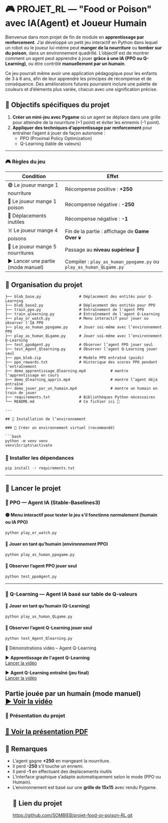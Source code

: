 # 🎮 PROJET_RL — "Food or Poison" avec IA(Agent) et Joueur Humain

Bienvenue dans mon projet de fin de module en **apprentissage par renforcement**. J’ai développé un petit jeu interactif en Python dans lequel un robot ou le joueur lui-même peut **manger de la nourriture** ou **tomber sur du poison**, dans un environnement quadrillé. L’objectif est de montrer comment un agent peut apprendre à jouer **grâce à une IA (PPO ou Q-Learning)**, ou être contrôlé **manuellement par un humain**.

Ce jeu pourrait même avoir une application pédagogique pour les enfants de 3 à 6 ans, afin de leur apprendre les principes de récompense et de conséquence. Des améliorations futures pourraient inclure une palette de couleurs et d’éléments plus variée, chacun avec une signification précise.



## 🎯 Objectifs spécifiques du projet

1. **Créer un mini-jeu avec Pygame** où un agent se déplace dans une grille pour atteindre de la nourriture (+1 point) et éviter les ennemis (-1 point).
2. **Appliquer des techniques d’apprentissage par renforcement** pour entraîner l’agent à jouer de façon autonome :
   - PPO (Proximal Policy Optimization)
   - Q-Learning (table de valeurs)

---
### 🎮 Règles du jeu


| Condition                                | Effet                                                            |
|------------------------------------------|------------------------------------------------------------------|
| 🟢 Le joueur mange 1 nourriture          | Récompense positive : **+250**                                   |
| 🔴 Le joueur mange 1 poison              | Récompense négative : **-250**                                   |
| 🚶 Déplacements inutiles                 | Récompense négative : **-1**                                             |
| ☠️ Le joueur mange 4 poisons             | Fin de la partie : affichage de **Game Over 💀**                 |
| 🎯 Le joueur mange 5 nourritures         | Passage au **niveau supérieur 🚀**                               |
| ▶️ Lancer une partie (mode manuel)       | Compiler : `play_as_human_ppogame.py` ou `play_as_human_QLgame.py` |



## 📁 Organisation du projet

```
├── blob_base.py                 # Déplacement des entités pour Q-Learning
├── blob_base2.py                # Déplacement des entités pour PPO
├── train_ppo.py                 # Entraînement de l'agent PPO
├── train_qlearning.py           # Entraînement de l'agent Q-Learning
├── play_or_watch.py             # Menu interactif pour jouer ou observer l'IA PPO
├── play_as_human_ppogame.py     # Jouer soi-même avec l’environnement PPO
├── play_as_human_QLgame.py      # Jouer soi-même avec l’environnement Q-Learning
├── test_ppoAgent.py             # Observer l’agent PPO jouer seul
├── test_Agent_Qlearning.py      # Observer l’agent Q-Learning jouer seul
├── ppo_blob.zip                 # Modèle PPO entraîné (poids)
├── ppo_rewards.txt              # Historique des scores PPO pendant l'entraînement
├── demo_apprentissage_Qlearning.mp4           # montre l'apprentissage en cours
├── demo_Qlearning_appris.mp4                  # montre l’agent déjà entraîné
├── demo_jouer_par_un_humain.mp4               # montre un humain en train de jouer
├── requirements.txt             # Bibliothèques Python nécessaires
└── README.md                    # Ce fichier ici 📄

---

## 🧪 Installation de l’environnement

### 🔹 Créer un environnement virtuel (recommandé)

```bash
python -m venv venv
venv\Scripts\activate
```

### 🔹 Installer les dépendances

```bash
pip install -r requirements.txt
```

---

## 🚀 Lancer le projet

### 🧠 PPO — Agent IA (Stable-Baselines3)

#### 🟡 Menu interactif pour tester le jeu s'il fonctinne normalement (humain ou IA PPO)
```bash
python play_or_watch.py
```

#### 👤 Jouer en tant qu’humain (environnement PPO)
```bash
python play_as_human_ppogame.py
```

#### 🤖 Observer l’agent PPO jouer seul
```bash
python test_ppoAgent.py
```

---

### 📘 Q-Learning — Agent IA basé sur table de Q-valeurs

#### 👤 Jouer en tant qu’humain (Q-Learning)
```bash
python play_as_human_QLgame.py
```

#### 🤖 Observer l’agent Q-Learning jouer seul
```bash
python test_Agent_Qlearning.py
```

🎥 Démonstrations vidéo – Agent Q-Learning

▶️ **Apprentissage de l'agent Q-Learning**  
[Lancer la vidéo](media/demo_apprentissage_Qlearning.mp4)

▶️ **Agent Q-Learning entraîné (jeu final)**  
[Lancer la vidéo](media/demo_qlearning_appris.mp4)

**Partie jouée par un humain (mode manuel)**  
[▶️ Voir la vidéo](media/demo_jouer_par_un_humain.mp4)
---
### 📄 Présentation du projet  
[📄 Voir la présentation PDF](media/Présentation_projet_FP.pdf) 
---

## 📝 Remarques

- L’agent gagne **+250** en mangeant la nourriture.
- Il perd **-250** s’il touche un ennemi.
- Il perd **-1** en effectuant des deplacements inutils
- L’interface graphique s’adapte automatiquement selon le mode (PPO ou Humain).
- L’environnement est basé sur une **grille de 15x15** avec rendu Pygame.
  ## 🔗 Lien du projet 
  https://github.com/SOMBIEB/projet-food-or-poison-RL.git
